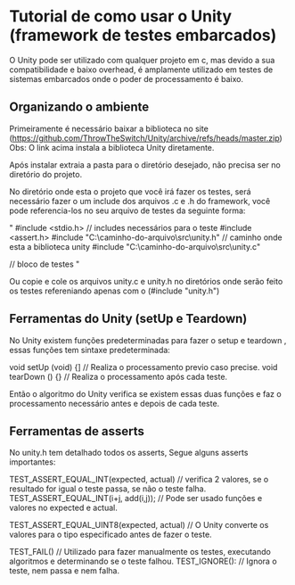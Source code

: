 # Tutorial de como usar o Unity (framework de testes embarcados)

O Unity pode ser utilizado com qualquer projeto em c, mas devido a sua compatibilidade e baixo overhead, é amplamente utilizado em testes de sistemas embarcados onde o poder de processamento é baixo.
  

## Organizando o ambiente

Primeiramente é necessário baixar a biblioteca no site (https://github.com/ThrowTheSwitch/Unity/archive/refs/heads/master.zip) 
Obs: O link acima instala a biblioteca Unity diretamente.

Após instalar extraia a pasta para o diretório desejado, não precisa ser no diretório do projeto.  

No diretório onde esta o projeto que você irá fazer os testes, será necessário fazer o um include dos arquivos .c e .h do framework,
você pode referencia-los no seu arquivo de testes da seguinte forma:

"
#include <stdio.h> // includes necessários para o teste
#include <assert.h>
#include "C:\caminho-do-arquivo\src\unity.h" // caminho onde esta a biblioteca unity
#include "C:\caminho-do-arquivo\src\unity.c"

// bloco de testes
"

Ou copie e cole os arquivos unity.c e unity.h no diretórios onde serão feito os testes refereniando apenas com o (#include "unity.h")

## Ferramentas do Unity (setUp e Teardown)

No Unity existem funções predeterminadas para fazer o setup e teardown , essas funções tem sintaxe predeterminada:

void setUp (void) {] // Realiza o processamento previo caso precise.
void tearDown () {} //  Realiza o processamento após cada teste.

Então o algoritmo do Unity verifica se existem essas duas funções e faz o processamento necessário antes e depois de cada teste. 

## Ferramentas de asserts

No unity.h tem detalhado todos os asserts, Segue alguns asserts importantes:

TEST_ASSERT_EQUAL_INT(expected, actual) // verifica 2 valores, se o resultado for igual o teste passa, se não o teste falha.
TEST_ASSERT_EQUAL_INT(i+j, add(i,j)); // Pode ser usado funções e valores no expected e actual.

TEST_ASSERT_EQUAL_UINT8(expected, actual) // O Unity converte os valores para o tipo especificado antes de fazer o teste.

TEST_FAIL() // Utilizado para fazer manualmente os testes, executando algoritmos e determinando se o teste falhou.
TEST_IGNORE(): // Ignora o teste, nem passa e nem falha.
